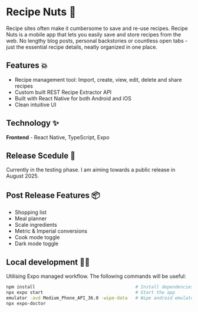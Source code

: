 # Recipe Nuts 🥜

Recipe sites often make it cumbersome to save and re-use recipes. Recipe Nuts is a mobile app that lets you easily save and store recipes from the web. No lengthy blog posts, personal backstories or countless open tabs - just the essential recipe details, neatly organized in one place.  

## Features 💥

- Recipe management tool: Import, create, view, edit, delete and share recipes
- Custom built REST Recipe Extractor API
- Built with React Native for both Android and iOS
- Clean intuitive UI

## Technology ✨ 

**Frontend** - React Native, TypeScript, Expo


## Release Scedule 🚀

Currently in the testing phase. I am aiming towards a public release in August 2025.


## Post Release Features 📦

- Shopping list
- Meal planner
- Scale ingredients
- Metric & Imperial conversions
- Cook mode toggle
- Dark mode toggle


## Local development 🧑‍🏭

Utilising Expo managed workflow. The following commands will be useful:

   ```bash
   npm install                                      # Install dependencies
   npx expo start                                   # Start the app
   emulator -avd Medium_Phone_API_36.0 -wipe-data   # Wipe android emulator data
   npx expo-doctor
   ```









